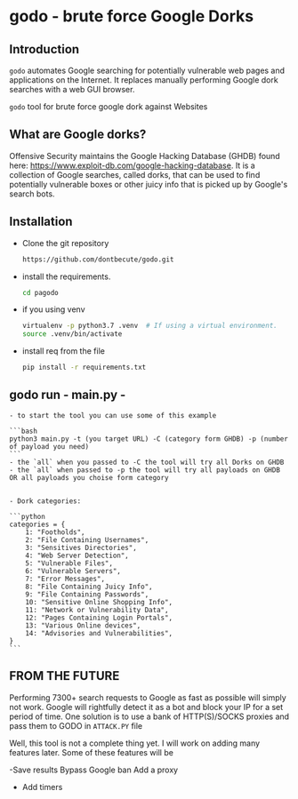 # godo - brute force Google Dorks


## Introduction

`godo` automates Google searching for potentially vulnerable web pages and applications on the Internet.  It replaces manually performing Google dork searches with a web GUI browser.

`godo` tool for brute force google dork against Websites


## What are Google dorks?

Offensive Security maintains the Google Hacking Database (GHDB) found here:
<https://www.exploit-db.com/google-hacking-database>.  It is a collection of Google searches, called dorks, that can be
used to find potentially vulnerable boxes or other juicy info that is picked up by Google's search bots.


## Installation

 - Clone the git repository 
    ```bash
    https://github.com/dontbecute/godo.git
    ```
 
 - install the requirements.

    ```bash
    cd pagodo
    ```
 - if you using venv 
 
    ```bash
    virtualenv -p python3.7 .venv  # If using a virtual environment.
    source .venv/bin/activate
    ```

 - install req from the file 
    
    ```bash
    pip install -r requirements.txt
    ```

## godo run - main.py -

    - to start the tool you can use some of this example 

    ```bash
    python3 main.py -t (you target URL) -C (category form GHDB) -p (number of payload you need)
    ```
    - the `all` when you passed to -C the tool will try all Dorks on GHDB
    - the `all` when passed to -p the tool will try all payloads on GHDB OR all payloads you choise form category
    

    - Dork categories:

    ```python
    categories = {
        1: "Footholds",
        2: "File Containing Usernames",
        3: "Sensitives Directories",
        4: "Web Server Detection",
        5: "Vulnerable Files",
        6: "Vulnerable Servers",
        7: "Error Messages",
        8: "File Containing Juicy Info",
        9: "File Containing Passwords",
        10: "Sensitive Online Shopping Info",
        11: "Network or Vulnerability Data",
        12: "Pages Containing Login Portals",
        13: "Various Online devices",
        14: "Advisories and Vulnerabilities",
    }
    ```


## FROM THE FUTURE

Performing 7300+ search requests to Google as fast as possible will simply not work. Google will rightfully detect it as a bot and block your IP for a set period of time. One solution is to use a bank of HTTP(S)/SOCKS proxies and pass them to GODO in `ATTACK.PY` file 

Well, this tool is not a complete thing yet. I will work on adding many features later. Some of these features will be

-Save results
Bypass Google ban
Add a proxy
- Add timers
